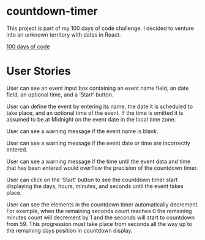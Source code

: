 # countdown-timer
This project is part of my 100 days of code challenge. I decided to venture into an unknown territory with dates in React.

[100 days of code](https://github.com/marcornett/100-days-of-code)


# User Stories

User can see an event input box containing an event name field, an date field, an optional time, and a ‘Start’ button.

User can define the event by entering its name, the date it is scheduled to take place, and an optional time of the event. If the time is omitted it is assumed to be at Midnight on the event date in the local time zone.

User can see a warning message if the event name is blank.

User can see a warning message if the event date or time are incorrectly entered.

User can see a warning message if the time until the event data and time that has been entered would overflow the precision of the countdown timer.

User can click on the ‘Start’ button to see the countdown timer start displaying the days, hours, minutes, and seconds until the event takes place.

User can see the elements in the countdown timer automatically decrement. For example, when the remaining seconds count reaches 0 the remaining minutes count will decrement by 1 and the seconds will start to countdown from 59. This progression must take place from seconds all the way up to the remaining days position in countdown display.

